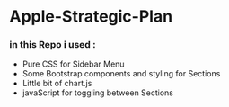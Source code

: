 # Apple-Strategic-Plan
### in this Repo i used :
- Pure CSS for Sidebar Menu
- Some Bootstrap components and styling for Sections
- Little bit of chart.js
- javaScript for toggling between Sections
